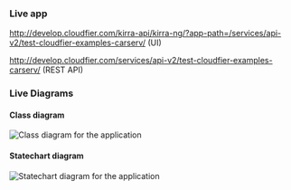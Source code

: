 ### Live app

http://develop.cloudfier.com/kirra-api/kirra-ng/?app-path=/services/api-v2/test-cloudfier-examples-carserv/ (UI)

http://develop.cloudfier.com/services/api-v2/test-cloudfier-examples-carserv/ (REST API)

### Live Diagrams

#### Class diagram

![Class diagram for the application](https://develop.cloudfier.com/services/diagram/test-cloudfier-examples-carserv/package/carserv.uml?showClassifierCompartments=Always&showStaticFeatures=true&showClasses=true&showAssociationEndName=true&showAttributes=true&showOperations=true&showComments=true&showParameters=true&showAssociationEndMultiplicity=true&showMinimumVisibility=Protected&showFeatureVisibility=true&showParameterNames=false&showDerivedElements=false)

#### Statechart diagram

![Statechart diagram for the application](https://develop.cloudfier.com/services/diagram/test-cloudfier-examples-carserv/package/carserv.uml?showStateMachines=true)
